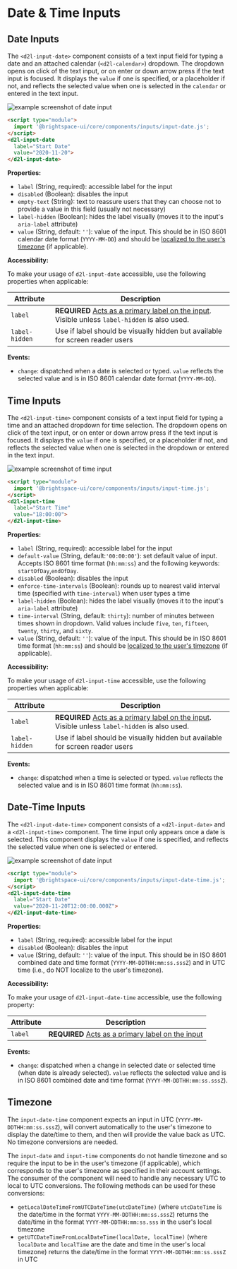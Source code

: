 # Date & Time Inputs

## Date Inputs

The `<d2l-input-date>` component consists of a text input field for typing a date and an attached calendar (`<d2l-calendar>`) dropdown. The dropdown opens on click of the text input, or on enter or down arrow press if the text input is focused. It displays the `value` if one is specified, or a placeholder if not, and reflects the selected value when one is selected in the `calendar` or entered in the text input.

![example screenshot of date input](../screenshots/date.gif?raw=true)

```html
<script type="module">
  import '@brightspace-ui/core/components/inputs/input-date.js';
</script>
<d2l-input-date
  label="Start Date"
  value="2020-11-20">
</d2l-input-date>
```

**Properties:**

- `label` (String, required): accessible label for the input
- `disabled` (Boolean): disables the input
- `empty-text` (String): text to reassure users that they can choose not to provide a value in this field (usually not necessary)
- `label-hidden` (Boolean): hides the label visually (moves it to the input's `aria-label` attribute)
- `value` (String, default: `''`): value of the input. This should be in ISO 8601 calendar date format (`YYYY-MM-DD`) and should be [localized to the user's timezone](#timezone) (if applicable).

**Accessibility:**

To make your usage of `d2l-input-date` accessible, use the following properties when applicable:

| Attribute | Description |
|--|--|
| `label` | **REQUIRED** [Acts as a primary label on the input](https://www.w3.org/WAI/tutorials/forms/labels/). Visible unless `label-hidden` is also used. |
| `label-hidden` | Use if label should be visually hidden but available for screen reader users |

**Events:**

* `change`: dispatched when a date is selected or typed. `value` reflects the selected value and is in ISO 8601 calendar date format (`YYYY-MM-DD`).

## Time Inputs

The `<d2l-input-time>` component consists of a text input field for typing a time and an attached dropdown for time selection. The dropdown opens on click of the text input, or on enter or down arrow press if the text input is focused. It displays the `value` if one is specified, or a placeholder if not, and reflects the selected value when one is selected in the dropdown or entered in the text input.

![example screenshot of time input](../screenshots/time.gif?raw=true)

```html
<script type="module">
  import '@brightspace-ui/core/components/inputs/input-time.js';
</script>
<d2l-input-time
  label="Start Time"
  value="18:00:00">
</d2l-input-time>
```

**Properties:**

- `label` (String, required): accessible label for the input
- `default-value` (String, default:`'00:00:00'`): set default value of input. Accepts ISO 8601 time format (`hh:mm:ss`) and the following keywords: `startOfDay`,`endOfDay`.
- `disabled` (Boolean): disables the input
- `enforce-time-intervals` (Boolean): rounds up to nearest valid interval time (specified with `time-interval`) when user types a time
- `label-hidden` (Boolean): hides the label visually (moves it to the input's `aria-label` attribute)
- `time-interval` (String, default: `thirty`): number of minutes between times shown in dropdown. Valid values include `five`, `ten`, `fifteen`, `twenty`, `thirty`, and `sixty`.
- `value` (String, default: `''`): value of the input. This should be in ISO 8601 time format (`hh:mm:ss`) and should be [localized to the user's timezone](#timezone) (if applicable).

**Accessibility:**

To make your usage of `d2l-input-time` accessible, use the following properties when applicable:

| Attribute | Description |
|--|--|
| `label` | **REQUIRED** [Acts as a primary label on the input](https://www.w3.org/WAI/tutorials/forms/labels/). Visible unless `label-hidden` is also used. |
| `label-hidden` | Use if label should be visually hidden but available for screen reader users |

**Events:**

* `change`: dispatched when a time is selected or typed. `value` reflects the selected value and is in ISO 8601 time format (`hh:mm:ss`).

## Date-Time Inputs

The `<d2l-input-date-time>` component consists of a `<d2l-input-date>` and a `<d2l-input-time>` component. The time input only appears once a date is selected. This component displays the `value` if one is specified, and reflects the selected value when one is selected or entered.

![example screenshot of date input](../screenshots/date-time.gif?raw=true)

```html
<script type="module">
  import '@brightspace-ui/core/components/inputs/input-date-time.js';
</script>
<d2l-input-date-time
  label="Start Date"
  value="2020-11-20T12:00:00.000Z">
</d2l-input-date-time>
```

**Properties:**

- `label` (String, required): accessible label for the input
- `disabled` (Boolean): disables the input
- `value` (String, default: `''`): value of the input. This should be in ISO 8601 combined date and time format (`YYYY-MM-DDTHH:mm:ss.sssZ`) and in UTC time (i.e., do NOT localize to the user's timezone).

**Accessibility:**

To make your usage of `d2l-input-date-time` accessible, use the following property:

| Attribute | Description |
|--|--|
| `label` | **REQUIRED** [Acts as a primary label on the input](https://www.w3.org/WAI/tutorials/forms/labels/) |

**Events:**

* `change`: dispatched when a change in selected date or selected time (when date is already selected). `value` reflects the selected value and is in ISO 8601 combined date and time format (`YYYY-MM-DDTHH:mm:ss.sssZ`).

## Timezone

The `input-date-time` component expects an input in UTC (`YYYY-MM-DDTHH:mm:ss.sssZ`), will convert automatically to the user's timezone to display the date/time to them, and then will provide the value back as UTC. No timezone conversions are needed.

The `input-date` and `input-time` components do not handle timezone and so require the input to be in the user's timezone (if applicable), which corresponds to the user's timezone as specified in their account settings. The consumer of the component will need to handle any necessary UTC to local to UTC conversions. The following methods can be used for these conversions:
* `getLocalDateTimeFromUTCDateTime(utcDateTime)` (where `utcDateTime` is the date/time in the format `YYYY-MM-DDTHH:mm:ss.sssZ`) returns the date/time in the format `YYYY-MM-DDTHH:mm:ss.sss` in the user's local timezone
* `getUTCDateTimeFromLocalDateTime(localDate, localTime)` (where `localDate` and `localTime` are the date and time in the user's local timezone) returns the date/time in the format `YYYY-MM-DDTHH:mm:ss.sssZ` in UTC
